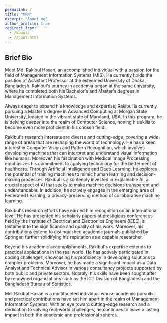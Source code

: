 ```yaml
---
permalink: /
title: "MRH"
excerpt: "About me"
author_profile: true
redirect_from: 
  - /about/
  - /about.html
---
```

## Brief Bio
Meet Md. Rakibul Hasan, an accomplished individual with a passion for the field of Management Information Systems (MIS). He currently holds the position of Assistant Professor at the esteemed University of Dhaka, Bangladesh. Rakibul's journey in academia began at the same university, where he completed both his Bachelor's and Master's degrees in Management Information Systems.

Always eager to expand his knowledge and expertise, Rakibul is currently pursuing a Master's degree in Advanced Computing at Morgan State University, located in the vibrant state of Maryland, USA. In this program, he is delving deeper into the realm of Computer Science, honing his skills to become even more proficient in his chosen field.

Rakibul's research interests are diverse and cutting-edge, covering a wide range of areas that are reshaping the world of technology. He has a keen interest in Computer Vision and Pattern Recognition, which involves developing machines that can interpret and understand visual information like humans. Moreover, his fascination with Medical Image Processing emphasizes his commitment to applying technology for the betterment of healthcare. Through Artificial Intelligence and Deep Learning, he explores the potential of training machines to mimic human learning and decision-making processes. Rakibul is also deeply invested in Explainable AI, a crucial aspect of AI that seeks to make machine decisions transparent and understandable. In addition, he actively engages in the emerging area of Federated Learning, a privacy-preserving method of collaborative machine learning.

Rakibul's research efforts have earned him recognition on an international level. He has presented his scholarly papers at prestigious conferences held by the Institute of Electrical and Electronics Engineers (IEEE), a testament to the significance and quality of his work. Moreover, his contributions extend to distinguished academic journals published by Springer, further solidifying his reputation as a capable researcher.

Beyond his academic accomplishments, Rakibul's expertise extends to practical applications in the real world. He has actively participated in coding challenges, showcasing his proficiency in developing solutions to complex problems. Moreover, he has made a significant impact as a Data Analyst and Technical Advisor in various consultancy projects supported by both public and private sectors. Notably, his skills have been sought after by renowned organizations such as the ICT Division of Bangladesh and the Bangladesh Bureau of Statistics.

Md. Rakibul Hasan is a multifaceted individual whose academic pursuits and practical contributions have set him apart in the realm of Management Information Systems. With an eye toward cutting-edge research and a dedication to solving real-world challenges, he continues to leave a lasting impact in both the academic and professional spheres.